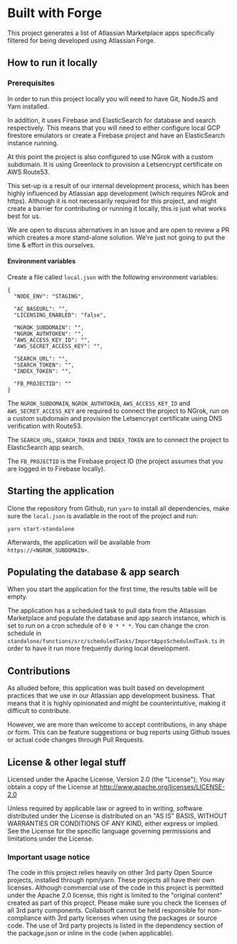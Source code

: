 # Built with Forge

This project generates a list of Atlassian Marketplace apps specifically filtered for being developed using Atlassian Forge.

## How to run it locally

### Prerequisites

In order to run this project locally you will need to have Git, NodeJS and Yarn installed.

In addition, it uses Firebase and ElasticSearch for database and search respectively. This means that you will need to either configure local GCP firestore emulators or create a Firebase project and have an ElasticSearch instance running.

At this point the project is also configured to use NGrok with a custom subdomain. It is using Greenlock to provision a Letsencrypt certificate on AWS Route53.

This set-up is a result of our internal development process, which has been highly influenced by Atlassian app development (which requires NGrok and https). Although it is not necessarily required for this project, and might create a barrier for contributing or running it locally, this is just what works best for us.

We are open to discuss alternatives in an issue and are open to review a PR which creates a more stand-alone solution. We're just not going to put the time & effort in this ourselves.

#### Environment variables

Create a file called `local.json` with the following environment variables:

```
{
  "NODE_ENV": "STAGING",

  "AC_BASEURL": "",
  "LICENSING_ENABLED": "false",
  
  "NGROK_SUBDOMAIN": "",
  "NGROK_AUTHTOKEN": "",
  "AWS_ACCESS_KEY_ID": "",
  "AWS_SECRET_ACCESS_KEY": "",

  "SEARCH_URL": "",
  "SEARCH_TOKEN": "",
  "INDEX_TOKEN": "",

  "FB_PROJECTID": ""
}
```

The `NGROK_SUBDOMAIN`, `NGROK_AUTHTOKEN`, `AWS_ACCESS_KEY_ID` and `AWS_SECRET_ACCESS_KEY` are required to connect the project to NGrok, run on a custom subdomain and provision the Letsencrypt certificate using DNS verification with Route53.

The `SEARCH_URL`, `SEARCH_TOKEN` and `INDEX_TOKEN` are to connect the project to ElasticSearch app search.

The `FB_PROJECTID` is the Firebase project ID (the project assumes that you are logged in to Firebase locally).

## Starting the application

Clone the repository from Github, run `yarn` to install all dependencies, make sure the `local.json` is available in the root of the project and run:

```
yarn start-standalone
```

Afterwards, the application will be available from `https://<NGROK_SUBDOMAIN>`.

## Populating the database & app search

When you start the application for the first time, the results table will be empty.

The application has a scheduled task to pull data from the Atlassian Marketplace and populate the database and app search instance, which is set to run on a cron schedule of `0 0 * * *`. You can change the cron schedule in `standalone/functions/src/scheduledTasks/ImportAppsScheduledTask.ts` in order to have it run more frequently during local development.

## Contributions

As alluded before, this application was built based on development practices that we use in our Atlassian app development business. That means that it is highly opinionated and might be counterintuitive, making it difficult to contribute.

However, we are more than welcome to accept contributions, in any shape or form. This can be feature suggestions or bug reports using Github issues or actual code changes through Pull Requests.

## License & other legal stuff

Licensed under the Apache License, Version 2.0 (the "License"); You may obtain a copy of the License at http://www.apache.org/licenses/LICENSE-2.0

Unless required by applicable law or agreed to in writing, software distributed under the License is distributed on an "AS IS" BASIS, WITHOUT WARRANTIES OR CONDITIONS OF ANY KIND, either express or implied. See the License for the specific language governing permissions and limitations under the License.

### Important usage notice

The code in this project relies heavily on other 3rd party Open Source projects, installed through npm/yarn. These projects all have their own licenses. Although commercial use of the code in this project is permitted under the Apache 2.0 license, this right is limited to the "original content" created as part of this project. Please make sure you check the licenses of all 3rd party components. Collabsoft cannot be held responsible for non-compliance with 3rd party licenses when using the packages or source code. The use of 3rd party projects is listed in the dependency section of the package.json or inline in the code (when applicable).
